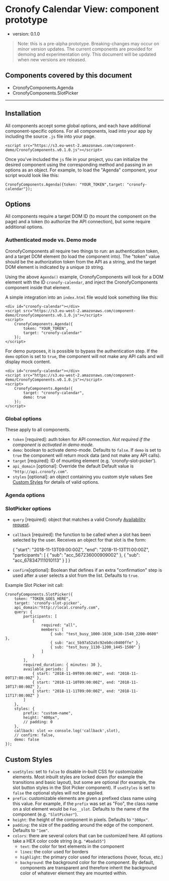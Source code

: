# Cronofy Calendar View: component prototype

* version: 0.1.0

> Note: this is a pre-alpha prototype. Breaking-changes may occur on minor version updates. The current components are provided for demoing and experimentation only. This document will be updated when new versions are released.

## Components covered by this document

* CronofyComponents.Agenda
* CronofyComponents.SlotPicker

---

## Installation

All components accept some global options, and each have additional component-specific options. For all components, load into your app by including the source `.js` file into your page.

    <script src="https://s3.eu-west-2.amazonaws.com/component-demo/CronofyComponents.v0.1.0.js"></script>

Once you've included the `js` file in your project, you can initialize the desired component using the corresponding method and passing in an options as an object. For example, to load the "Agenda" component, your script would look like this:

    CronofyComponents.Agenda({token: "YOUR_TOKEN",target: "cronofy-calendar"});

## Options

All components require a target DOM ID (to mount the component on the page) and a token (to authorize the API connection), but some require additional options.

### Authenticated mode vs. Demo mode

CronofyComponents all require two things to run: an authentication token, and a target DOM element (to load the component into). The "token" value should be the authorization token from the API as a string, and the target DOM element is indicated by a unique `ID` string.

Using the above `Agenda()` example, CronofyComponents will look for a DOM element with the ID `cronofy-calendar`, and inject the CronofyComponents component inside that element.

A simple integration into an `index.html` file would look something like this:

    <div id="cronofy-calendar"></div>
    <script src="https://s3.eu-west-2.amazonaws.com/component-demo/CronofyComponents.v0.1.0.js"></script>
    <script>
        CronofyComponents.Agenda({
            token: "YOUR_TOKEN",
            target: "cronofy-calendar"
        });
    </script>

For demo purposes, it is possible to bypass the authentication step. If the `demo` option is set to `true`, the component will not make any API calls and will display mock content.

    <div id="cronofy-calendar"></div>
    <script src="https://s3.eu-west-2.amazonaws.com/component-demo/CronofyComponents.v0.1.0.js"></script>
    <script>
        CronofyComponents.Agenda({
            target: "cronofy-calendar",
            demo: true
        });
    </script>

### Global options

These apply to all components.

* `token` [required]: auth token for API connection. *Not required if the component is activated in demo mode.*
* `demo`: boolean to activate demo-mode. Defaults to `false`. If `demo` is set to `true` the component will return mock data (and not make any API calls). 
* `target` [required]: ID of mounting element (e.g. 'cronofy-slot-picker').
* `api_domain` [optional]: Override the default Default value is `"http://api.cronofy.com"`.
* `styles` [optional]: an object containing you custom style values See [Custom Styles](#custom-styles) for details of valid options.


### Agenda options

### SlotPicker options

* `query` [required]: object that matches a valid Cronofy [Availability request](https://www.cronofy.com/developers/api/#availability).
* `callback` [required]: the function to be called when a slot has been selected by the user. Receives an object for that slot is the form: 
    
    {
      "start": "2018-11-13T09:00:00Z",
      "end": "2018-11-13T11:00:00Z",
      "participants": [
        { "sub": "acc_567236000909002" },
        { "sub": "acc_678347111010113" }
      ]
    }

* `confirm`[optional]: Boolean that defines if an extra "confirmation" step is used after a user selects a slot from the list. Defaults to `true`.


Example Slot Picker init call:

    CronofyComponents.SlotPicker({
        token: "TOKEN_GOES_HERE",
        target: 'cronofy-slot-picker',
        api_domain:"http://local.cronofy.com",
        query: {
            participants: [
                {
                    required: "all",
                    members: [
                        { sub: "test_busy_1000-1030_1430-1540_2200-0600" },
                        { sub: "acc_5b97a52a5c92eb0cc0400ffe" },
                        { sub: "test_busy_1130-1200_1445-1500" }
                    ]
                }
            ],
            required_duration: { minutes: 30 },
            available_periods: [
                { start: "2018-11-09T09:00:00Z", end: "2018-11-09T17:00:00Z" },
                { start: "2018-11-10T09:00:00Z", end: "2018-11-10T17:00:00Z" },
                { start: "2018-11-11T09:00:00Z", end: "2018-11-11T17:00:00Z" }
            ]
        },
        styles: {
            prefix: "custom-name",
            height: "400px",
            // padding: 0
        },
        callback: slot => console.log('callback',slot),
        // confirm: false,
        demo: false
    });

## Custom Styles

* `useStyles`: set to `false` to disable in-built CSS for customizable elements. Most inbuilt styles are locked down (for example the transitions and basic layout), but some are optional (for example, the slot button styles in the Slot Picker component). If `useStyles` is set to `false` the optional styles will not be applied.
* `prefix`: customizable elements are given a prefixed class name using this value. For example, if the `prefix` was set as "Foo", the class name on a slot element would be `Foo__slot`. Defaults to the name of the component (e.g. `"SlotPicker"`).
* `height`: the height of the component in pixels. Defaults to `"300px"`.
* `padding`: the size of the padding around the edge of the component. Defaults to `"1em"`.
* `colors`: there are several colors that can be customized here. All options take a HEX color code string (e.g. `"#bada55"`)
    * `text`: the color for text elements in the component
    * `lines`: the color used for borders
    * `highlight`: the primary color used for interactions (hover, focus, etc.)
    * `background`: the background color for the component. By default, components are transparent and therefore inherit the background color of whatever element they are mounted within.
